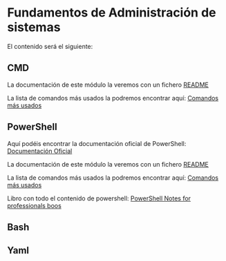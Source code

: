 # Fundamentos de Administración de sistemas 

El contenido será el siguiente:

## CMD

La documentación de este módulo la veremos con un fichero [README](https://github.com/isotomor/thebridgecdptenero23/tree/main/01%20-%20RampUp/Modulo%203%20-%20Fundamentos%20de%20Administraci%C3%B3n%20de%20sistemas/CMD)

La lista de comandos más usados la podremos encontrar aquí: [Comandos más usados](https://docs.google.com/document/d/1i-Oe9JPwh-BpX7AJ5f6meB0WcXSrYMlb5NTFGgIG1Uw/edit?usp=share_link)

## PowerShell

Aquí podéis encontrar la documentación oficial de PowerShell: [Documentación Oficial](https://learn.microsoft.com/es-es/powershell/scripting/learn/ps101/01-getting-started?view=powershell-5.1)

La documentación de este módulo la veremos con un fichero [README](https://github.com/isotomor/thebridgecdptenero23/tree/main/01%20-%20RampUp/Modulo%203%20-%20Fundamentos%20de%20Administraci%C3%B3n%20de%20sistemas/Power%20Shell)

La lista de comandos más usados la podremos encontrar aquí: [Comandos más usados](https://docs.google.com/document/d/1NrQLNKoPtxWExyVrJT_hi3Z9iuAYnh-o-W-bw_nwKXA/edit?usp=share_link)

Libro con todo el contenido de powershell: [PowerShell Notes for professionals boos](https://drive.google.com/file/d/15X86qGSM9w-wnZkUCLmunb1ul3Q1ZarP/view?usp=share_link)


## Bash 
## Yaml

